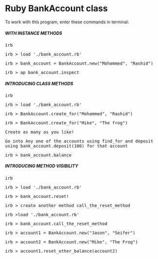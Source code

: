 
<h1>Ruby BankAccount class</h1>

<p>To work with this program, enter these commands in terminal:</p>

<h5>WITH INSTANCE METHODS</h5>

<tt>irb

irb > load './bank_account.rb'

irb > bank_account = BankAccount.new("Mohammed", "Rashid")

irb > ap bank_account.inspect</tt>

<h5>INTRODUCING CLASS METHODS</h5>
 
<tt>irb

irb > load './bank_account.rb'

irb > BankAccount.create_for("Mohammed", "Rashid")

irb > BankAccount.create_for("Mike", "The frog")

Create as many as you like!

Go into Any one of the accounts using find_for and deposit using bank_account.deposit(100) for that account

irb > bank_account.balance</tt>


<h5>INTRODUCING METHOD VISIBILITY</h5>

<tt>irb

irb > load './bank_account.rb'

irb > bank_account.reset!

irb > create another method call_the_reset_method

irb >load './bank_account.rb'

irb > bank_account.call_the_reset_method

irb > account1 = BankAccount.new("Jason", "Seifer")

irb > account2 = BankAccount.new("Mike", "The Frog")

irb >  account1.reset_other_balance(account2)</tt> 



